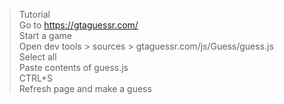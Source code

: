 > Tutorial <br />
Go to https://gtaguessr.com/ \
Start a game\
Open dev tools > sources > gtaguessr.com/js/Guess/guess.js\
Select all\
Paste contents of guess.js\
CTRL+S\
Refresh page and make a guess
